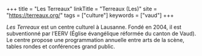 +++
title = "Les Terreaux"
linkTitle = "Terreaux (Les)"
site = "https://terreaux.org/"
tags = ["culture"]
keywords = ["vaud"]
+++

*Les Terreaux* est un centre culturel à Lausanne. Fondé en 2004, il est subventionné par l’EERV (Église évangélique réformée du canton de Vaud). Le centre propose une programmation annuelle entre arts de la scène, tables rondes et conférences grand public.
